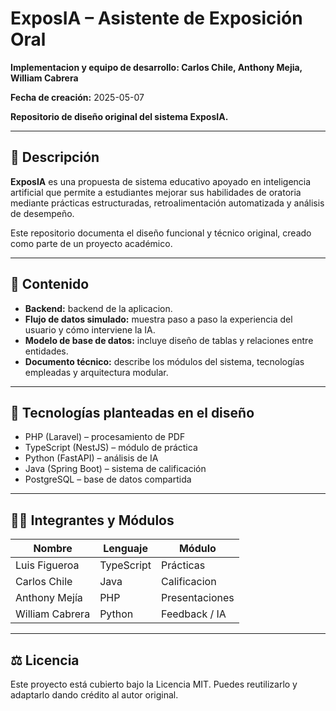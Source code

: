 # ExposIA – Asistente de Exposición Oral


**Implementacion y equipo de desarrollo: Carlos Chile, Anthony Mejia, William Cabrera**

**Fecha de creación:** 2025-05-07  

**Repositorio de diseño original del sistema ExposIA.**

---

## 🧠 Descripción

**ExposIA** es una propuesta de sistema educativo apoyado en inteligencia artificial que permite a estudiantes mejorar sus habilidades de oratoria mediante prácticas estructuradas, retroalimentación automatizada y análisis de desempeño.

Este repositorio documenta el diseño funcional y técnico original, creado como parte de un proyecto académico.

---

## 📁 Contenido
- **Backend:** backend de la aplicacion.
- **Flujo de datos simulado:** muestra paso a paso la experiencia del usuario y cómo interviene la IA.
- **Modelo de base de datos:** incluye diseño de tablas y relaciones entre entidades.
- **Documento técnico:** describe los módulos del sistema, tecnologías empleadas y arquitectura modular.

---

## 🔧 Tecnologías planteadas en el diseño

- PHP (Laravel) – procesamiento de PDF
- TypeScript (NestJS) – módulo de práctica
- Python (FastAPI) – análisis de IA
- Java (Spring Boot) – sistema de calificación
- PostgreSQL – base de datos compartida

---
## 🧑‍💻 Integrantes y Módulos

| Nombre              | Lenguaje     | Módulo                |
|---------------------|--------------|------------------------|
| Luis Figueroa       | TypeScript   | Prácticas              |
| Carlos Chile        | Java          | Calificacion          |
| Anthony Mejía       | PHP           | Presentaciones       |
| William Cabrera     | Python         | Feedback / IA           |

---


## ⚖️ Licencia

Este proyecto está cubierto bajo la Licencia MIT. Puedes reutilizarlo y adaptarlo dando crédito al autor original.

